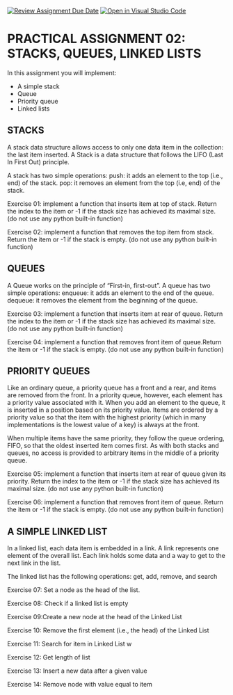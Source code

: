 [![Review Assignment Due Date](https://classroom.github.com/assets/deadline-readme-button-24ddc0f5d75046c5622901739e7c5dd533143b0c8e959d652212380cedb1ea36.svg)](https://classroom.github.com/a/iOPP1Mqx)
[![Open in Visual Studio Code](https://classroom.github.com/assets/open-in-vscode-718a45dd9cf7e7f842a935f5ebbe5719a5e09af4491e668f4dbf3b35d5cca122.svg)](https://classroom.github.com/online_ide?assignment_repo_id=13571758&assignment_repo_type=AssignmentRepo)
# PRACTICAL ASSIGNMENT 02: STACKS, QUEUES, LINKED LISTS

In this assignment you will implement:
- A simple stack
- Queue
- Priority queue
- Linked lists

## STACKS
A stack data structure allows access to only one data item in the collection: the last item inserted. A Stack is a data structure that follows the LIFO (Last In First Out) principle. 

A stack has two simple operations:
push: it adds an element to the top (i.e., end) of the stack.
pop: it removes an element from the top (i.e, end) of the stack.

Exercise 01: implement a function that inserts item at top of stack. Return the index to the item or -1 if the stack size has achieved its maximal size. (do not use any python built-in function)   

Exercise 02: implement a function that removes the top item from stack. Return the item or -1 if the stack is empty. (do not use any python built-in function)   
    
## QUEUES
A Queue works on the principle of “First-in, first-out”. A queue has two simple operations:
enqueue: it adds an element to the end of the queue.
dequeue: it removes the element from the beginning of the queue.

Exercise 03: implement a function that inserts item at rear of queue. Return the index to the item or -1 if the stack size has achieved its maximal size. (do not use any python built-in function)  
    
Exercise 04: implement a function that removes front item of queue.Return the item or -1 if the stack is empty. (do not use any python built-in function)  

## PRIORITY QUEUES
Like an ordinary queue, a priority queue has a front and a rear, and items are removed from the front. In a priority queue, however, each element has a priority value associated with it. When you add an element to the queue, it is inserted in a position based on its priority value. Items are ordered by a priority value so that the item with the highest  priority (which in many implementations is the lowest value of a key) is always at the front. 

When multiple items have the same priority, they follow the queue ordering, FIFO, so that the oldest inserted item comes first. As with both stacks and queues, no access is provided to arbitrary items in the middle of a priority queue.

Exercise 05: implement a function that inserts item at rear of queue given its priority. Return the index to the item or -1 if the stack size has achieved its maximal size. (do not use any python built-in function)       
    
Exercise 06: implement a function that removes front item of queue. Return the item or -1 if the stack is empty. (do not use any python built-in function)  

## A SIMPLE LINKED LIST
In a linked list, each data item is embedded in a link. A link represents one element of the overall list. Each link holds some data and a way to get to the next link in the list.

The linked list has the following operations: get, add, remove, and search 

Exercise 07: Set a node as the head of the list.

Exercise 08: Check if a linked list is empty

Exercise 09:Create a new node at the head of the Linked List

Exercise 10: Remove the first element (i.e., the head) of the Linked List

Exercise 11: Search for item in Linked List w

Exercise 12: Get length of list

Exercise 13: Insert a new data after a given value

Exercise 14: Remove node with value equal to item
        
   